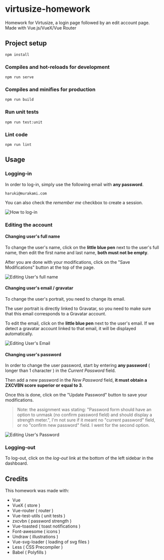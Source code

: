 # virtusize-homework
Homework for Virtusize, a login page followed by an edit account page. Made with Vue.js/VueX/Vue Router

## Project setup
```
npm install
```

### Compiles and hot-reloads for development
```
npm run serve
```

### Compiles and minifies for production
```
npm run build
```

### Run unit tests
```
npm run test:unit
```

### Lint code
```
npm run lint
```

## Usage

### Logging-in
In order to log-in, simply use the following email with **any password**.
```
haruki@murakami.com
```
You can also check the *remember me* checkbox to create a session.

![How to log-in](https://thomaskim.fr/public_assets/logging-in.gif)

### Editing the account

#### Changing user's full name
To change the user's name, click on the **little blue pen** next to the user's full name, then edit the first name and last name, **both must not be empty**.

After you are done with your modifications, click on the "Save Modifications" button at the top of the page.

![Editing User's full name](https://thomaskim.fr/public_assets/editing-user-fullname.gif)

#### Changing user's email / gravatar
To change the user's portrait, you need to change its email.

The user portrait is directly linked to Gravatar, so you need to make sure that this email corresponds to a Gravatar account.

To edit the email, click on the **little blue pen** next to the user's email. If we detect a gravatar account linked to that email, it will be displayed automatically.

![Editing User's Email](https://thomaskim.fr/public_assets/editing-user-email.gif)

#### Changing user's password

In order to change the user password, start by entering **any password** ( longer than 1 character ) in the *Current Password* field.

Then add a new password in the *New Password* field, **it must obtain a ZXCVBN score superior or equal to 3**.

Once this is done, click on the "Update Password" button to save your modifications.

> Note: the assignment was stating:  "Password form should have an option to unmask (no confirm password field) and should display a strength meter.", I'm not sure if it meant no "current password" field, or no "confirm new password" field. I went for the second option.

![Editing User's Password](https://thomaskim.fr/public_assets/editing-user-password.gif)

### Logging-out

To log-out, click on the *log-out* link at the bottom of the left sidebar in the dashboard.

## Credits

This homework was made with:

- Vue
- VueX ( store )
- Vue-router ( router )
- Vue-test-utils ( unit tests )
- zxcvbn ( password strength )
- Vue-toasted ( toast notifications )
- Font-awesome ( icons )
- Undraw ( illustrations )
- Vue-svg-loader ( loading of svg files )
- Less ( CSS Precompiler )
- Babel ( Polyfills )